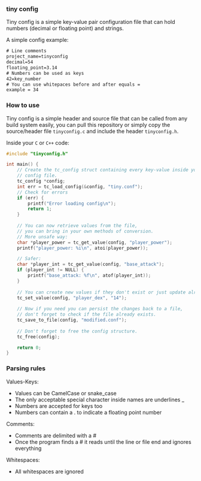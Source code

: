 ### tiny config

Tiny config is a simple key-value pair configuration file that can hold
numbers (decimal or floating point) and strings.

A simple config example:
```txt
# Line comments
project_name=tinyconfig
decimal=54
floating_point=3.14
# Numbers can be used as keys
42=key_number 
# You can use whitepaces before and after equals =
example = 34
```

### How to use
Tiny config is a simple header and source file that can be called from any
build system easily, you can pull this repository or simply copy the source/header file
`tinyconfig.c` and include the header `tinyconfig.h`.

Inside your `C` or `C++` code:
```c
#include "tinyconfig.h"

int main() {
    // Create the tc_config struct containing every key-value inside your
    // config file.
    tc_config *config;
    int err = tc_load_config(&config, "tiny.conf");
    // Check for errors
    if (err) {
        printf("Error loading config\n");
        return 1;
    }
    
    // You can now retrieve values from the file,
    // you can bring in your own methods of conversion.
    // More unsafe way:
    char *player_power = tc_get_value(config, "player_power");
    printf("player_power: %i\n", atoi(player_power));

    // Safer:
    char *player_int = tc_get_value(config, "base_attack");
    if (player_int != NULL) {
        printf("base_attack: %f\n", atof(player_int));
    }
    
    // You can create new values if they don't exist or just update already existing ones:
    tc_set_value(config, "player_dex", "14");
    
    // Now if you need you can persist the changes back to a file,
    // don't forget to check if the file already exists.
    tc_save_to_file(config, "modified.conf");
    
    // Don't forget to free the config structure.
    tc_free(config);

    return 0;
}
```

### Parsing rules
Values-Keys:
- Values can be CamelCase or snake_case
- The only acceptable special character inside names are underlines _
- Numbers are accepted for keys too
- Numbers can contain a . to indicate a floating point number

Comments:
- Comments are delimited with a #
- Once the program finds a # it reads until the line or file end and ignores everything

Whitespaces:
- All whitespaces are ignored